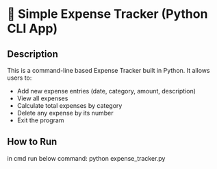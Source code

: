 # 🧾 Simple Expense Tracker (Python CLI App)

## Description
This is a command-line based Expense Tracker built in Python. It allows users to:
- Add new expense entries (date, category, amount, description)
- View all expenses
- Calculate total expenses by category
- Delete any expense by its number
- Exit the program

## How to Run
in cmd run below command:
python expense_tracker.py
